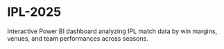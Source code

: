 # IPL-2025
Interactive Power BI dashboard analyzing IPL match data by win margins, venues, and team performances across seasons.
